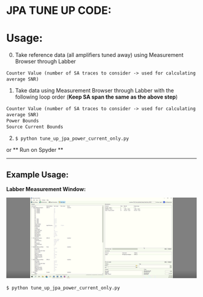 # JPA TUNE UP CODE:

# Usage:

0. Take reference data (all amplifiers tuned away) using Measurement Browser through Labber
```
Counter Value (number of SA traces to consider -> used for calculating average SNR)
```

1. Take data using Measurement Browser through Labber with the following loop order (**Keep SA span the same as the above step**)
```
Counter Value (number of SA traces to consider -> used for calculating average SNR)
Power Bounds
Source Current Bounds
```

2. `$ python tune_up_jpa_power_current_only.py`

or ** Run on Spyder **


---

## Example Usage:

**Labber Measurement Window:**

![labber](labber_measurement_windo.png)


```shell
$ python tune_up_jpa_power_current_only.py